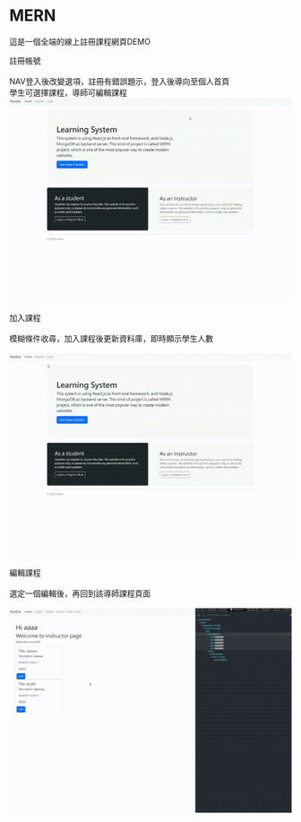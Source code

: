 # MERN
這是一個全端的線上註冊課程網頁DEMO<br> 


註冊帳號<br>  
NAV登入後改變選項，註冊有錯誤題示，登入後導向至個人首頁<br>
學生可選擇課程，導師可編輯課程<br> 
![image](https://github.com/wang19903/MERN/blob/master/register.gif)

加入課程<br>  
模糊條件收尋，加入課程後更新資料庫，即時顯示學生人數<br>  
![image](https://github.com/wang19903/MERN/blob/master/enroll.gif)

編輯課程<br>  
選定一個編輯後，再回到該導師課程頁面<br>  
![image](https://github.com/wang19903/MERN/blob/master/edit_course.gif)

